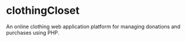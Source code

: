 # clothingCloset

An online clothing web application platform for managing donations and purchases using PHP. 
